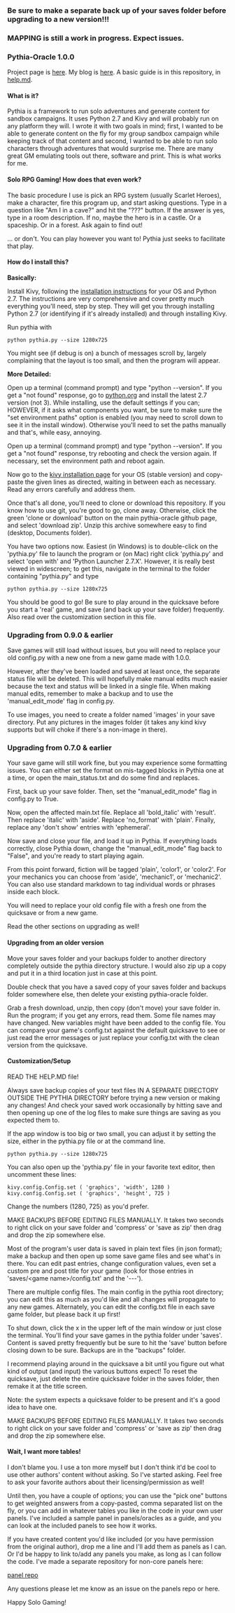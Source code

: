 ### Be sure to make a separate back up of your saves folder before upgrading to a new version!!!
### MAPPING is still a work in progress. Expect issues.

### Pythia-Oracle 1.0.0

Project page is [here](https://exposit.github.io/pythia-oracle/). My blog is [here](https://exposit.github.io/katamoiran/). A basic guide is in this repository, in [help.md](https://github.com/exposit/pythia-oracle/blob/master/HELP.md).

#### What is it?

Pythia is a framework to run solo adventures and generate content for sandbox campaigns. It uses Python 2.7 and Kivy and will probably run on any platform they will. I wrote it with two goals in mind; first, I wanted to be able to generate content on the fly for my group sandbox campaign while keeping track of that content and second, I wanted to be able to run solo characters through adventures that would surprise me. There are many great GM emulating tools out there, software and print. This is what works for me.

#### Solo RPG Gaming! How does that even work?

The basic procedure I use is pick an RPG system (usually Scarlet Heroes), make a character, fire this program up, and start asking questions. Type in a question like "Am I in a cave?" and hit the "???" button. If the answer is yes, type in a room description. If no, maybe the hero is in a castle. Or a spaceship. Or in a forest. Ask again to find out!

... or don't. You can play however you want to! Pythia just seeks to facilitate that play.

#### How do I install this?

**Basically:**

Install Kivy, following the [installation instructions](https://kivy.org/docs/installation/installation.html) for your OS and Python 2.7. The instructions are very comprehensive and cover pretty much everything you'll need, step by step. They will get you through installing Python 2.7 (or identifying if it's already installed) and through installing Kivy.

Run pythia with

`python pythia.py --size 1280x725`

You might see (if debug is on) a bunch of messages scroll by, largely complaining that the layout is too small, and then the program will appear.

**More Detailed:**

Open up a terminal (command prompt) and type "python --version". If you get a "not found" response, go to [python.org](https://www.python.org/downloads/) and install the latest 2.7 version (not 3). While installing, use the default settings if you can; HOWEVER, if it asks what components you want, be sure to make sure the "set environment paths" option is enabled (you may need to scroll down to see it in the install window). Otherwise you'll need to set the paths manually and that's, while easy, annoying.

Open up a terminal (command prompt) and type "python --version". If you get a "not found" response, try rebooting and check the version again. If necessary, set the environment path and reboot again.

Now go to the [kivy installation page](https://kivy.org/docs/installation/installation.html) for your OS (stable version) and copy-paste the given lines as directed, waiting in between each as necessary. Read any errors carefully and address them.

Once that's all done, you'll need to clone or download this repository. If you know how to use git, you're good to go, clone away. Otherwise, click the green 'clone or download' button on the main pythia-oracle github page, and select 'download zip'. Unzip this archive somewhere easy to find (desktop, Documents folder).

You have two options now. Easiest (in Windows) is to double-click on the 'pythia.py' file to launch the program or (on Mac) right click 'pythia.py' and select 'open with' and 'Python Launcher 2.7.X'. However, it is really best viewed in widescreen; to get this, navigate in the terminal to the folder containing "pythia.py" and type

`python pythia.py --size 1280x725`

You should be good to go! Be sure to play around in the quicksave before you start a 'real' game, and save (and back up your save folder) frequently. Also read over the customization section in this file.

### Upgrading from 0.9.0 & earlier

Save games will still load without issues, but you will need to replace your old config.py with a new one from a new game made with 1.0.0.

However, after they've been loaded and saved at least once, the separate status file will be deleted. This will hopefully make manual edits much easier because the text and status will be linked in a single file. When making manual edits, remember to make a backup and to use the 'manual_edit_mode' flag in config.py.

To use images, you need to create a folder named 'images' in your save directory. Put any pictures in the images folder (it takes any kind kivy supports but will choke if there's a non-image in there).

### Upgrading from 0.7.0 & earlier

Your save game will still work fine, but you may experience some formatting issues. You can either set the format on mis-tagged blocks in Pythia one at a time, or open the main_status.txt and do some find and replaces.

First, back up your save folder. Then, set the "manual_edit_mode" flag in config.py to True.

Now, open the affected main.txt file. Replace all 'bold_italic' with 'result'. Then replace 'italic' with 'aside'. Replace 'no_format' with 'plain'. Finally, replace any 'don't show' entries with 'ephemeral'.

Now save and close your file, and load it up in Pythia. If everything loads correctly, close Pythia down, change the "manual_edit_mode" flag back to "False", and you're ready to start playing again.

From this point forward, fiction will be tagged 'plain', 'color1', or 'color2'. For your mechanics you can choose from 'aside', 'mechanic1', or 'mechanic2'. You can also use standard markdown to tag individual words or phrases inside each block.

You will need to replace your old config file with a fresh one from the quicksave or from a new game.

Read the other sections on upgrading as well!

#### Upgrading from an older version

Move your saves folder and your backups folder to another directory completely outside the pythia directory structure. I would also zip up a copy and put it in a third location just in case at this point.

Double check that you have a saved copy of your saves folder and backups folder somewhere else, then delete your existing pythia-oracle folder.

Grab a fresh download, unzip, then copy (don't move) your save folder in. Run the program; if you get any errors, read them. Some file names may have changed. New variables might have been added to the config file. You can compare your game's config.txt against the default quicksave to see or just read the error messages or just replace your config.txt with the clean version from the quicksave.

#### Customization/Setup

READ THE HELP.MD file!

Always save backup copies of your text files IN A SEPARATE DIRECTORY OUTSIDE THE PYTHIA DIRECTORY before trying a new version or making any changes! And check your saved work occasionally by hitting save and then opening up one of the log files to make sure things are saving as you expected them to.

If the app window is too big or two small, you can adjust it by setting the size, either in the pythia.py file or at the command line.

`python pythia.py --size 1280x725`

You can also open up the 'pythia.py' file in your favorite text editor, then uncomment these lines:

`kivy.config.Config.set ( 'graphics', 'width', 1280 )`<br>
`kivy.config.Config.set ( 'graphics', 'height', 725 )`

Change the numbers (1280, 725) as you'd prefer.

MAKE BACKUPS BEFORE EDITING FILES MANUALLY. It takes two seconds to right click on your save folder and 'compress' or 'save as zip' then drag and drop the zip somewhere else.

Most of the program's user data is saved in plain text files (in json format); make a backup and then open up some save game files and see what's in there. You can edit past entries, change configuration values, even set a custom pre and post title for your game (look for those entries in 'saves/\<game name\>/config.txt' and the '---').

There are multiple config files. The main config in the pythia root directory; you can edit this as much as you'd like and all changes will propagate to any new games. Alternately, you can edit the config.txt file in each save game folder, but please back it up first!

To shut down, click the x in the upper left of the main window or just close the terminal. You'll find your save games in the pythia folder under 'saves'. Content is saved pretty frequently but be sure to hit the 'save' button before closing down to be sure. Backups are in the "backups" folder.

I recommend playing around in the quicksave a bit until you figure out what kind of output (and input) the various buttons expect! To reset the quicksave, just delete the entire quicksave folder in the saves folder, then remake it at the title screen.

Note: the system expects a quicksave folder to be present and it's a good idea to have one.

MAKE BACKUPS BEFORE EDITING FILES MANUALLY. It takes two seconds to right click on your save folder and 'compress' or 'save as zip' then drag and drop the zip somewhere else.

#### Wait, I want more tables!

I don't blame you. I use a ton more myself but I don't think it'd be cool to use other authors' content without asking. So I've started asking. Feel free to ask your favorite authors about their licensing/permission as well!

Until then, you have a couple of options; you can use the "pick one" buttons to get weighted answers from a copy-pasted, comma separated list on the fly, or you can add in whatever tables you like in the code in your own user panels. I've included a sample panel in panels/oracles as a guide, and you can look at the included panels to see how it works.

If you have created content you'd like included (or you have permission from the original author), drop me a line and I'll add them as panels as I can. Or I'd be happy to link to/add any panels you make, as long as I can follow the code. I've made a separate repository for non-core panels here:

[panel repo](https://github.com/exposit/pythia-oracle-panels)

Any questions please let me know as an issue on the panels repo or here.

Happy Solo Gaming!
